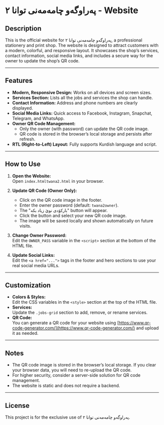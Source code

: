 # پەراوگەو چامەمەنی توانا ٢ - Website

## Description
This is the official website for پەراوگەو چامەمەنی توانا ٢, a professional stationery and print shop. The website is designed to attract customers with a modern, colorful, and responsive layout. It showcases the shop’s services, contact information, social media links, and includes a secure way for the owner to update the shop’s QR code.

---

## Features

- **Modern, Responsive Design:** Works on all devices and screen sizes.
- **Services Section:** Lists all the jobs and services the shop can handle.
- **Contact Information:** Address and phone numbers are clearly displayed.
- **Social Media Links:** Quick access to Facebook, Instagram, Snapchat, Telegram, and WhatsApp.
- **Owner QR Code Management:**  
  - Only the owner (with password) can update the QR code image.
  - QR code is stored in the browser’s local storage and persists after refresh.
- **RTL (Right-to-Left) Layout:** Fully supports Kurdish language and script.

---

## How to Use

1. **Open the Website:**  
   Open `index.htmltwana2.html` in your browser.

2. **Update QR Code (Owner Only):**
   - Click on the QR code image in the footer.
   - Enter the owner password (default: `twana2owner`).
   - The "بارکۆدی نوێ زیاد بکە" button will appear.
   - Click the button and select your new QR code image.
   - The image will be saved locally and shown automatically on future visits.

3. **Change Owner Password:**  
   Edit the `OWNER_PASS` variable in the `<script>` section at the bottom of the HTML file.

4. **Update Social Links:**  
   Edit the `<a href="...">` tags in the footer and hero sections to use your real social media URLs.

---

## Customization

- **Colors & Styles:**  
  Edit the CSS variables in the `<style>` section at the top of the HTML file.
- **Services:**  
  Update the `.jobs-grid` section to add, remove, or rename services.
- **QR Code:**  
  You can generate a QR code for your website using [https://www.qr-code-generator.com/](https://www.qr-code-generator.com/) and upload it as needed.

---

## Notes

- The QR code image is stored in the browser’s local storage. If you clear your browser data, you will need to re-upload the QR code.
- For higher security, consider a server-side solution for QR code management.
- The website is static and does not require a backend.

---

## License

This project is for the exclusive use of پەراوگەو چامەمەنی توانا ٢.